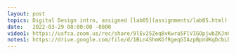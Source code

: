 ```yaml
---
layout: post
topics: Digital Design intro, assigned [lab05](assignments/lab05.html) due 4/4
date:   2022-03-29 08:00:00 -0800
video1: https://usfca.zoom.us/rec/share/9lEv25Zeq8vKwra5FlVIGOpjwbZKJnCZEGNkK7E7VHK8ZCPXH-qQqht9Rrxst1vT.u3gWIUSnBN-wlUv_
notes1: https://drive.google.com/file/d/1BLn4ShmKGfRgeqGIAzpBpnUKqDcbLhO-/view?usp=sharing
---
```

